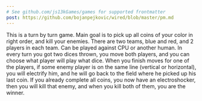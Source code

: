 ```yaml
---
# See github.com/js13kGames/games for supported frontmatter
post: https://github.com/bojanpejkovic/wired/blob/master/pm.md
---
```

This is a turn by turn game. Main goal is to pick up all coins of your color in right order, and kill your enemies. There are two teams, blue and red, and 2 players in each team. Can be played against CPU or another human.
In every turn you got two dices thrown, you move both players, and you can choose what player will play what dice. When you finish moves for one of the players, if some enemy player is on the same line (vertical or horizontal), you will electrify him, and he will go back to the field where he picked up his last coin. If you already complete all coins, you now have an electroshocker, then you will kill that enemy, and when you kill both of them, you are the winner.
